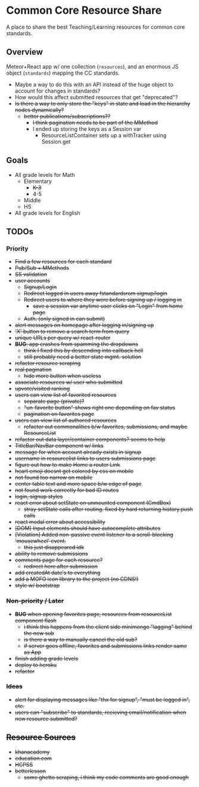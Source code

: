 # Common Core Resource Share

A place to share the best Teaching/Learning resources for common core standards.

## Overview

Meteor+React app w/ one collection (`resources`), and an enormous JS object (`standards`) mapping the CC standards.

- Maybe a way to do this with an API instead of the huge object to account for changes in standards?
- How would this affect submitted resources that get "deprecated"?
- <s>Is there a way to only store the "keys" in state and load in the hierarchy nodes dynamically?
  - better publications/subscriptions??
    - I think pagination needs to be part of the MMethod</s>
    - I ended up storing the keys as a Session var
      - ResourceListContainer sets up a withTracker using Session.get

## Goals

- All grade levels for Math
  - Elementary
    - <s>K-3</s>
    - 4-5
  - Middle
  - HS
- All grade levels for English

## TODOs
### Priority
- <s>Find a few resources for each standard</s>
- <s>Pub/Sub + MMethods</s>
- <s>SS validation</s>
- <s>user accounts</s>
  - <s>Signup/Login</s>
  - <s>Redirect logged in users away fstandardsrom signup/login</s>
  - <s>Redirect users to where they were before signing up / logging in</s>
    - <s>save a session var anytime user clicks on "Login" from home page</s>
  - <s>Auth. (only signed in can submit)</s>
- <s>alert messages on homepage after logging in/signing up</s>
- <s>'X' button to remove a search term from query</s>
- <s>unique URLs per query w/ react-router</s>
- <s>**BUG**: app crashes from spamming the dropdowns
  - think I fixed this by descending into callback hell
  - still probably need a better state mgmt. solution</s>
- <s>refactor resource scraping</s>
- <s>real pagination</s>
  - <s>hide more button when useless</s>
- <s>associate resources w/ user who submitted</s>
- <s>upvote/visited ranking</s>
- <s>users can view list of favorited resources</s>
  - <s>separate page (private)?</s>
  - <s>"un-favorite button" shows right one depending on fav status</s>
  - <s>pagination on favorites page</s>
- <s>users can view list of authored resources</s>
  - <s>refactor out commonalities b/w favorites, submissions, and maybe ResourceList</s>
- <s>refactor out data layer/container components? seems to help</s>
- <s>TitleBar/NavBar component w/ links</s>
- <s>message for when account already exists in signup</s>
- <s>username in resourcelist links to users submissions page</s>
- <s>figure out how to make Home a router Link</s>
- <s>heart emoji doesnt get colored by css on mobile</s>
- <s>not found too narrow on mobile</s>
- <s>center table text and more space b/w edge of page</s>
- <s>not found work correctly for bad ID routes
- <s>login, signup styles</s>
- <s>react error about setState on unmounted component (CmdBox)
  - stray setState calls after routing. fixed by hard returning history.push calls</s>
- <s>react modal error about accessibility</s>
- <s>[DOM] Input elements should have autocomplete attributes</s>
- <s>[Violation] Added non-passive event listener to a scroll-blocking 'mousewheel' event.
  - this just disappeared idk</s>
- <s>ability to remove submissions</s>
- <s>comments page for each resource?</s>
  - <s>redirect here after submission</s>
- <s>add createdAt date's to everything</s>
- <s>add a MOFO icon library to the project (no CDNS!)</s>
- <s>style w/ bootstrap</s>

### Non-priority / Later
- **BUG** when opening favorites page, resources from resourceList component flash
  - i think this happens from the client side minimongo "lagging" behind the new sub
  - is there a way to manually cancel the old sub?
  - if server goes offline, favorites and submissions links render same as App
- finish adding grade levels
- deploy to heroku
- refactor

### Ideas
- <s>alert for displaying messages like "thx for signup", "must be logged in", etc.</s>
- users can "subscribe" to standards, recieving email/notification when new resource submitted?

## Resource Sources
- <s>khanacademy</s>
- <s>education.com</s>
- <s>HCPSS</s>
- <s>betterlesson</s>
  - some ghetto scraping, i think my code comments are good enough
